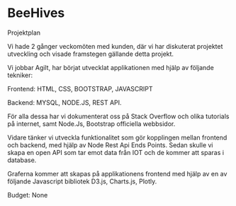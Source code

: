 # BeeHives

Projektplan

Vi hade 2 gånger  veckomöten med kunden, där vi har diskuterat projektet utveckling och visade framstegen gällande  detta projekt.

Vi jobbar Agilt, har börjat utvecklat applikationen med hjälp av följande tekniker:

Frontend: 
HTML, CSS, BOOTSTRAP, JAVASCRIPT

Backend:
MYSQL, NODE.JS, REST API.

För alla dessa har vi dokumenterat oss  på Stack Overflow och olika tutorials på internet, samt Node.Js, Bootstrap officiella webbsidor.

Vidare tänker vi utveckla funktionalitet som gör kopplingen mellan frontend och backend, med hjälp av Node Rest Api Ends Points. 
Sedan skulle  vi skapa en open API som tar emot data från IOT och de kommer att sparas i database.

Graferna kommer att skapas på applikationens frontend med hjälp av en av följande Javascript  bibliotek D3.js, Charts.js, Plotly.

Budget: None

